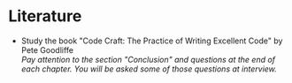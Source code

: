 # Literature

* Study the book "Code Craft: The Practice of Writing Excellent Code" by Pete Goodliffe <br>
  *Pay attention to the section "Conclusion" and questions at the end of each chapter. You will be asked some of those questions at interview.*
